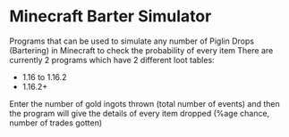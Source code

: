 # Minecraft Barter Simulator
Programs that can be used to simulate any number of Piglin Drops (Bartering) in Minecraft to check the probability of every item
There are currently 2 programs which have 2 different loot tables:
- 1.16 to 1.16.2
- 1.16.2+

Enter the number of gold ingots thrown (total number of events) and then the program will give the details of every item dropped (%age chance, number of trades gotten)
